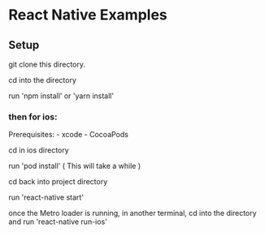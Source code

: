 # React Native Examples

## Setup

git clone this directory.

cd into the directory

run 'npm install' or 'yarn install'

### then for ios: 

Prerequisites:
    - xcode 
    - CocoaPods

cd in ios directory

run 'pod install' ( This will take a while )

cd back into project directory

run 'react-native start'

once the Metro loader is running, 
in another terminal, cd into the directory and run 'react-native run-ios'